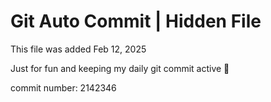 # Git Auto Commit | Hidden File

This file was added Feb 12, 2025

Just for fun and keeping my daily git commit active 🤪

commit number: 2142346
